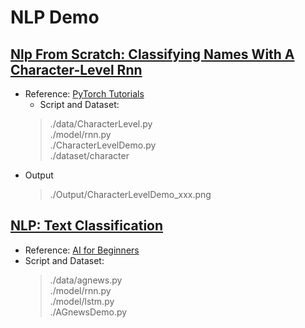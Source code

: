 # NLP Demo

## [Nlp From Scratch: Classifying Names With A Character-Level Rnn](./CharacterLevelDemo.py)

* Reference: [PyTorch Tutorials](https://pytorch.org/tutorials/intermediate/char_rnn_classification_tutorial.html)
  * Script and Dataset:
  >   ./data/CharacterLevel.py \
  >   ./model/rnn.py \
  >   ./CharacterLevelDemo.py \
  >   ./dataset/character
* Output
  > ./Output/CharacterLevelDemo_xxx.png
  
## [NLP: Text Classification](./AGnewsDemo.py)

* Reference: [AI for Beginners](https://github.com/microsoft/AI-For-Beginners/blob/main/lessons/5-NLP/16-RNN/RNNPyTorch.ipynb)
* Script and Dataset:
  > ./data/agnews.py \
  > ./model/rnn.py \
  > ./model/lstm.py \
  > ./AGnewsDemo.py
